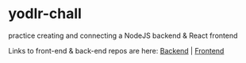 # yodlr-chall
practice creating and connecting a NodeJS backend &amp; React frontend

Links to front-end & back-end repos are here: [Backend](https://github.com/exgin/yodlr-back) | [Frontend](https://github.com/exgin/yodlr-react)

